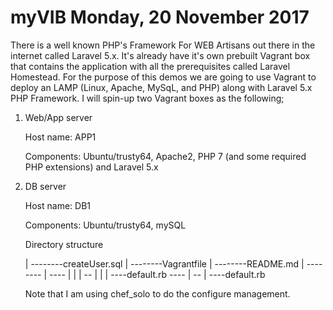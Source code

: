 # myVIB Monday, 20 November 2017
There is a well known PHP's Framework For WEB Artisans out there in the internet called Laravel 5.x. It's already have it's own prebuilt Vagrant box that contains the application with all the prerequisites called Laravel Homestead. For the purpose of this demos we are going to use Vagrant to deploy an LAMP (Linux, Apache, MySqL, and PHP) along with Laravel 5.x PHP Framework. I will spin-up two Vagrant boxes as the following;

1. Web/App server

	Host name: APP1

	Components: Ubuntu/trusty64, Apache2, PHP 7 (and some required PHP extensions) and Laravel 5.x

2. DB server

	Host name: DB1

	Components: Ubuntu/trusty64, mySQL


	Directory structure

	<myVIB>
	|
	--------createUser.sql
	|
	--------Vagrantfile
	|
	--------README.md
	|
	--------<cookbooks>
	                  |
	                  --<app>--
	                  |       |
	                  |       --<recipes>
	                  |                  |
	                  |                  ----default.rb
	                  --<db>--
	                          |
	                          --<recipes>
	                                    |
	                                    ----default.rb

	Note that I am using chef_solo to do the configure management.
